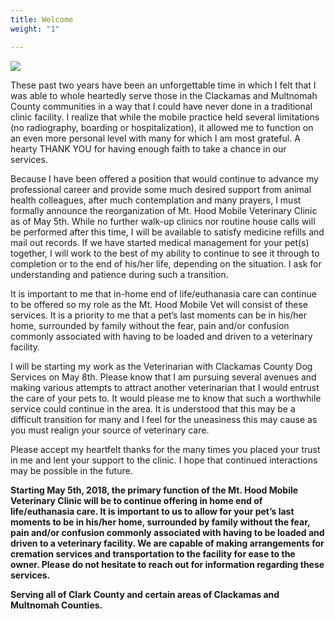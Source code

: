 ```yaml
---
title: Welcome
weight: "1"

---
```

![](/images/mt-hood-mobile-clinic-small.jpg)

These past two years have been an unforgettable time in which I felt that I was able to whole heartedly serve those in the Clackamas and Multnomah County communities in a way that I could have never done in a traditional clinic facility. I realize that while the mobile practice held several limitations (no radiography, boarding or hospitalization), it allowed me to function on an even more personal level with many for which I am most grateful. A hearty THANK YOU for having enough faith to take a chance in our services.

Because I have been offered a position that would continue to advance my professional career and provide some much desired support from animal health colleagues, after much contemplation and many prayers, I must formally announce the reorganization of Mt. Hood Mobile Veterinary Clinic as of May 5th. While no further walk-up clinics nor routine house calls will be performed after this time, I will be available to satisfy medicine refills and mail out records. If we have started medical management for your pet(s) together, I will work to the best of my ability to continue to see it through to completion or to the end of his/her life, depending on the situation. I ask for understanding and patience during such a transition.

It is important to me that in-home end of life/euthanasia care can continue to be offered so my role as the Mt. Hood Mobile Vet will consist of these services. It is a priority to me that a pet’s last moments can be in his/her home, surrounded by family without the fear, pain and/or confusion commonly associated with having to be loaded and driven to a veterinary facility.

I will be starting my work as the Veterinarian with Clackamas County Dog Services on May 8th. Please know that I am pursuing several avenues and making various attempts to attract another veterinarian that I would entrust the care of your pets to. It would please me to know that such a worthwhile service could continue in the area. It is understood that this may be a difficult transition for many and I feel for the uneasiness this may cause as you must realign your source of veterinary care.

Please accept my heartfelt thanks for the many times you placed your trust in me and lent your support to the clinic. I hope that continued interactions may be possible in the future.

**Starting May 5th, 2018, the primary function of the Mt. Hood Mobile Veterinary Clinic will be to continue offering in home end of life/euthanasia care. It is important to us to allow for your pet’s last moments to be in his/her home, surrounded by family without the fear, pain and/or confusion commonly associated with having to be loaded and driven to a veterinary facility. We are capable of making arrangements for cremation services and transportation to the facility for ease to the owner. Please do not hesitate to reach out for information regarding these services.**

**Serving all of Clark County and certain areas of Clackamas and Multnomah Counties.**